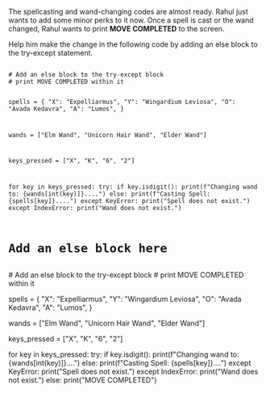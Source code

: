 The spellcasting and wand-changing codes are almost ready. Rahul just wants to add some minor perks to it now. Once a spell is cast or the wand changed, Rahul wants to print **MOVE COMPLETED** to the screen.

Help him make the change in the following code by adding an else block to the try-except statement.



<Editor lang="python" type="exercise">
<code>
# Add an else block to the try-except block
# print MOVE COMPLETED within it

spells = {
  "X": "Expelliarmus",
  "Y": "Wingardium Leviosa",
  "O": "Avada Kedavra",
  "A": "Lumos",
}

wands = ["Elm Wand", "Unicorn Hair Wand", "Elder Wand"]

keys_pressed = ["X", "K", "6", "2"]

for key in keys_pressed:
  try:
    if key.isdigit():
      print(f"Changing wand to: {wands[int(key)]}....")
    else:
      print(f"Casting Spell: {spells[key]}....")
  except KeyError:
    print("Spell does not exist.")
  except IndexError:
    print("Wand does not exist.")
  # Add an else block here
</code>

<solution>
# Add an else block to the try-except block
# print MOVE COMPLETED within it

spells = {
  "X": "Expelliarmus",
  "Y": "Wingardium Leviosa",
  "O": "Avada Kedavra",
  "A": "Lumos",
}

wands = ["Elm Wand", "Unicorn Hair Wand", "Elder Wand"]

keys_pressed = ["X", "K", "6", "2"]

for key in keys_pressed:
  try:
    if key.isdigit():
      print(f"Changing wand to: {wands[int(key)]}....")
    else:
      print(f"Casting Spell: {spells[key]}....")
  except KeyError:
    print("Spell does not exist.")
  except IndexError:
    print("Wand does not exist.")
  else:
    print("MOVE COMPLETED")
</solution>
</Editor>